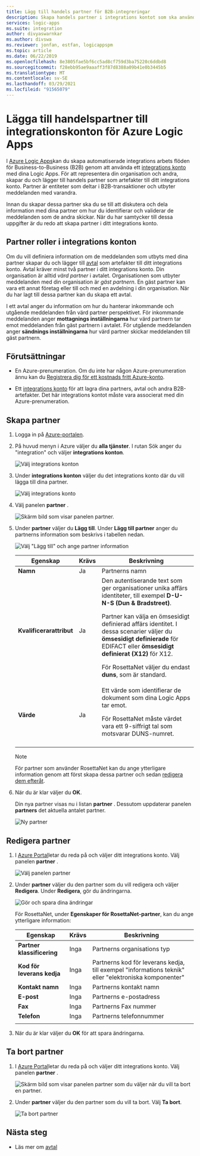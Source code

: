 ```yaml
---
title: Lägg till handels partner för B2B-integreringar
description: Skapa handels partner i integrations kontot som ska användas med Azure Logic Apps
services: logic-apps
ms.suite: integration
author: divyaswarnkar
ms.author: divswa
ms.reviewer: jonfan, estfan, logicappspm
ms.topic: article
ms.date: 06/22/2019
ms.openlocfilehash: 8e3805fae5bf6cc5ad8cf759d3ba75220c6ddbd8
ms.sourcegitcommit: f28ebb95ae9aaaff3f87d8388a09b41e0b3445b5
ms.translationtype: MT
ms.contentlocale: sv-SE
ms.lasthandoff: 03/29/2021
ms.locfileid: "91565079"
---
```

# <a name="add-trading-partners-to-integration-accounts-for-azure-logic-apps"></a>Lägga till handelspartner till integrationskonton för Azure Logic Apps

I [Azure Logic Apps](../logic-apps/logic-apps-overview.md)kan du skapa automatiserade integrations arbets flöden för Business-to-Business (B2B) genom att använda ett [integrations konto](../logic-apps/logic-apps-enterprise-integration-create-integration-account.md) med dina Logic Apps. För att representera din organisation och andra, skapar du och lägger till handels partner som artefakter till ditt integrations konto. Partner är entiteter som deltar i B2B-transaktioner och utbyter meddelanden med varandra.

Innan du skapar dessa partner ska du se till att diskutera och dela information med dina partner om hur du identifierar och validerar de meddelanden som de andra skickar. När du har samtycker till dessa uppgifter är du redo att skapa partner i ditt integrations konto.

## <a name="partner-roles-in-integration-accounts"></a>Partner roller i integrations konton

Om du vill definiera information om de meddelanden som utbyts med dina partner skapar du och lägger till [avtal](../logic-apps/logic-apps-enterprise-integration-agreements.md) som artefakter till ditt integrations konto. Avtal kräver minst två partner i ditt integrations konto. Din organisation är alltid *värd partner* i avtalet. Organisationen som utbyter meddelanden med din organisation är *gäst partnern*. En gäst partner kan vara ett annat företag eller till och med en avdelning i din organisation. När du har lagt till dessa partner kan du skapa ett avtal.

I ett avtal anger du information om hur du hanterar inkommande och utgående meddelanden från värd partner perspektivet. För inkommande meddelanden anger **mottagnings inställningarna** hur värd partnern tar emot meddelanden från gäst partnern i avtalet. För utgående meddelanden anger **sändnings inställningarna** hur värd partner skickar meddelanden till gäst partnern.

## <a name="prerequisites"></a>Förutsättningar

* En Azure-prenumeration. Om du inte har någon Azure-prenumeration ännu kan du [Registrera dig för ett kostnads fritt Azure-konto](https://azure.microsoft.com/free/).

* Ett [integrations konto](../logic-apps/logic-apps-enterprise-integration-create-integration-account.md) för att lagra dina partners, avtal och andra B2B-artefakter. Det här integrations kontot måste vara associerat med din Azure-prenumeration.

## <a name="create-partner"></a>Skapa partner

1. Logga in på [Azure-portalen](https://portal.azure.com).

1. På huvud menyn i Azure väljer du **alla tjänster**. I rutan Sök anger du "integration" och väljer **integrations konton**.

   ![Välj integrations konton](./media/logic-apps-enterprise-integration-partners/find-integration-accounts.png)

1. Under **integrations konton** väljer du det integrations konto där du vill lägga till dina partner.

   ![Välj integrations konto](./media/logic-apps-enterprise-integration-partners/select-integration-account.png)

1. Välj panelen **partner** .

   ![Skärm bild som visar panelen partner.](./media/logic-apps-enterprise-integration-partners/choose-partners.png)

1. Under **partner** väljer du **Lägg till**. Under **Lägg till partner** anger du partnerns information som beskrivs i tabellen nedan.

   ![Välj "Lägg till" och ange partner information](./media/logic-apps-enterprise-integration-partners/add-partners.png)

   | Egenskap | Krävs | Beskrivning |
   |----------|----------|-------------|
   | **Namn** | Ja | Partnerns namn |
   | **Kvalificerarattribut** | Ja | Den autentiserande text som ger organisationer unika affärs identiteter, till exempel **D-U-N-S (Dun & Bradstreet)**. <p>Partner kan välja en ömsesidigt definierad affärs identitet. I dessa scenarier väljer du **ömsesidigt definierade** för EDIFACT eller **ömsesidigt definierat (X12)** för X12. <p>För RosettaNet väljer du endast **duns**, som är standard. |
   | **Värde** | Ja | Ett värde som identifierar de dokument som dina Logic Apps tar emot. <p>För RosettaNet måste värdet vara ett 9-siffrigt tal som motsvarar DUNS-numret. |
   ||||

   > [!NOTE]
   > För partner som använder RosettaNet kan du ange ytterligare information genom att först skapa dessa partner och sedan [redigera dem efteråt](#edit-partner).

1. När du är klar väljer du **OK**.

   Din nya partner visas nu i listan **partner** . Dessutom uppdaterar panelen **partners** det aktuella antalet partner.

   ![Ny partner](./media/logic-apps-enterprise-integration-partners/new-partner.png)

<a name="edit-partner"></a>

## <a name="edit-partner"></a>Redigera partner

1. I [Azure Portal](https://portal.azure.com)letar du reda på och väljer ditt integrations konto.
Välj panelen **partner** .

   ![Välj panelen partner](./media/logic-apps-enterprise-integration-partners/edit.png)

1. Under **partner** väljer du den partner som du vill redigera och väljer **Redigera**. Under **Redigera**, gör du ändringarna.

   ![Gör och spara dina ändringar](./media/logic-apps-enterprise-integration-partners/edit-partner.png)

   För RosettaNet, under **Egenskaper för RosettaNet-partner**, kan du ange ytterligare information:

   | Egenskap | Krävs | Beskrivning |
   |----------|----------|-------------|
   | **Partner klassificering** | Inga | Partnerns organisations typ |
   | **Kod för leverans kedja** | Inga | Partnerns kod för leverans kedja, till exempel "informations teknik" eller "elektroniska komponenter" |
   | **Kontakt namn** | Inga | Partnerns kontakt namn |
   | **E-post** | Inga | Partnerns e-postadress |
   | **Fax** | Inga | Partnerns Fax nummer |
   | **Telefon** | Inga | Partnerns telefonnummer |
   ||||

1. När du är klar väljer du **OK** för att spara ändringarna.

## <a name="delete-partner"></a>Ta bort partner

1. I [Azure Portal](https://portal.azure.com)letar du reda på och väljer ditt integrations konto. Välj panelen **partner** .

   ![Skärm bild som visar panelen partner som du väljer när du vill ta bort en partner.](./media/logic-apps-enterprise-integration-partners/choose-partners-to-delete.png)

1. Under **partner** väljer du den partner som du vill ta bort. Välj **Ta bort**.

   ![Ta bort partner](./media/logic-apps-enterprise-integration-partners/delete-partner.png)

## <a name="next-steps"></a>Nästa steg

* Läs mer om [avtal](../logic-apps/logic-apps-enterprise-integration-agreements.md)